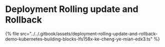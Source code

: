 # Deployment Rolling update and Rollback

{% file src="../../.gitbook/assets/deployment-rolling-update-and-rollback-demo-kubernetes-building-blocks-lfs158x-ke-cheng-ye-mian-edx3.ts" %}

